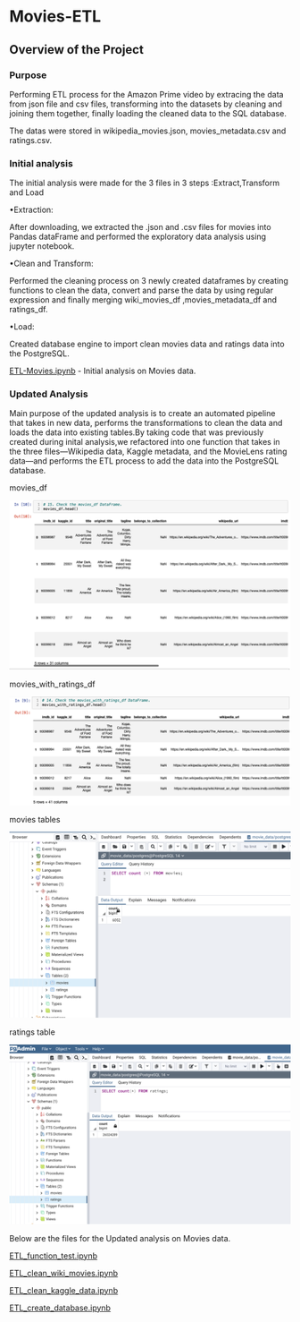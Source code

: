 # Movies-ETL

## Overview of the Project 

### Purpose 
 
Performing ETL process for the Amazon Prime video by extracing the data from json file and csv files, transforming into the datasets by cleaning and joining them together, finally loading the cleaned data to the SQL database.

The datas were stored in wikipedia_movies.json, movies_metadata.csv and ratings.csv. 

### Initial analysis 

The initial analysis were made for the 3 files in 3 steps :Extract,Transform and Load  

•Extraction:

After downloading, we extracted the .json and .csv files for movies into Pandas dataFrame and performed the exploratory data analysis using jupyter notebook. 
  
•Clean and Transform:

Performed the cleaning process on 3 newly created dataframes by creating functions to clean the data, convert and parse the data by using regular expression and finally merging wiki_movies_df ,movies_metadata_df and ratings_df. 

•Load:

Created database engine to import clean movies data and ratings data into the PostgreSQL.

[ETL-Movies.ipynb](ETL-Movies.ipynb) - Initial analysis on Movies data.

### Updated Analysis

Main purpose of the updated analysis is to create an automated pipeline that takes in new data, performs the transformations to clean the data and loads the data into existing tables.By taking code that was previously created during inital analysis,we refactored into one function that takes in the three files—Wikipedia data, Kaggle metadata, and the MovieLens rating data—and performs the ETL process to add the data into the PostgreSQL database.


movies_df 

![main](Resources/movies_df.png)
 
movies_with_ratings_df

![main](Resources/movies_with_ratings_df.png)


movies tables   

![main](Resources/movies_query.png)

ratings table

![main](Resources/ratings_query.png)


Below are the files for the Updated analysis on Movies data. 

[ETL_function_test.ipynb](ETL_function_test.ipynb)

[ETL_clean_wiki_movies.ipynb](ETL_clean_wiki_movies.ipynb)

[ETL_clean_kaggle_data.ipynb](ETL_clean_kaggle_data.ipynb)

[ETL_create_database.ipynb](ETL_create_database.ipynb)

